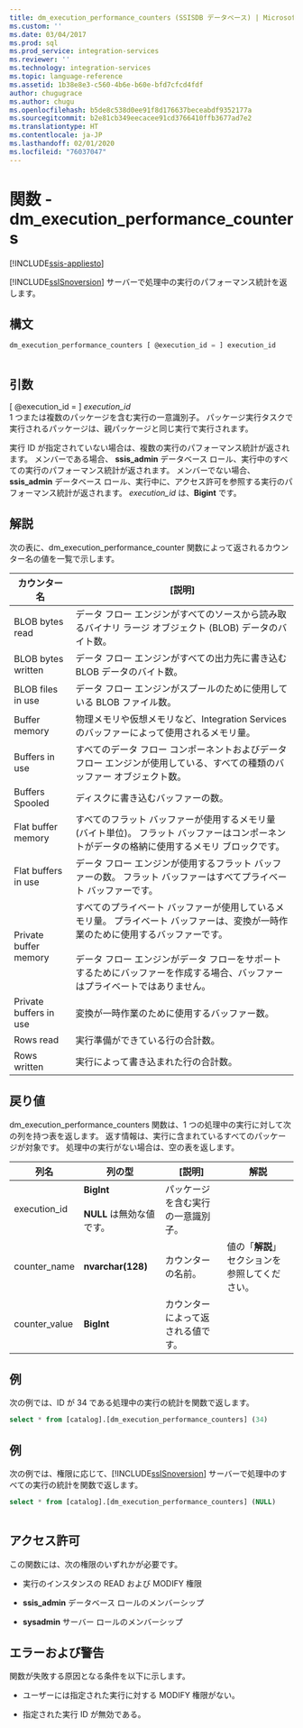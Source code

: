 ```yaml
---
title: dm_execution_performance_counters (SSISDB データベース) | Microsoft Docs
ms.custom: ''
ms.date: 03/04/2017
ms.prod: sql
ms.prod_service: integration-services
ms.reviewer: ''
ms.technology: integration-services
ms.topic: language-reference
ms.assetid: 1b38e8e3-c560-4b6e-b60e-bfd7cfcd4fdf
author: chugugrace
ms.author: chugu
ms.openlocfilehash: b5de8c538d0ee91f8d176637beceabdf9352177a
ms.sourcegitcommit: b2e81cb349eecacee91cd3766410ffb3677ad7e2
ms.translationtype: HT
ms.contentlocale: ja-JP
ms.lasthandoff: 02/01/2020
ms.locfileid: "76037047"
---
```

# <a name="functions---dm_execution_performance_counters"></a>関数 - dm_execution_performance_counters

[!INCLUDE[ssis-appliesto](../includes/ssis-appliesto-ssvrpluslinux-asdb-asdw-xxx.md)]

  [!INCLUDE[ssISnoversion](../includes/ssisnoversion-md.md)] サーバーで処理中の実行のパフォーマンス統計を返します。  
  
## <a name="syntax"></a>構文  
  
```sql  
dm_execution_performance_counters [ @execution_id = ] execution_id  
  
```  
  
## <a name="arguments"></a>引数  
 [ @execution_id = ] *execution_id*  
 1 つまたは複数のパッケージを含む実行の一意識別子。 パッケージ実行タスクで実行されるパッケージは、親パッケージと同じ実行で実行されます。  
  
 実行 ID が指定されていない場合は、複数の実行のパフォーマンス統計が返されます。 メンバーである場合、 **ssis_admin** データベース ロール、実行中のすべての実行のパフォーマンス統計が返されます。  メンバーでない場合、 **ssis_admin** データベース ロール、実行中に、アクセス許可を参照する実行のパフォーマンス統計が返されます。 *execution_id* は、**Bigint** です。  
  
## <a name="remarks"></a>解説  
 次の表に、dm_execution_performance_counter 関数によって返されるカウンター名の値を一覧で示します。  
  
|カウンター名|[説明]|  
|------------------|-----------------|  
|BLOB bytes read|データ フロー エンジンがすべてのソースから読み取るバイナリ ラージ オブジェクト (BLOB) データのバイト数。|  
|BLOB bytes written|データ フロー エンジンがすべての出力先に書き込む BLOB データのバイト数。|  
|BLOB files in use|データ フロー エンジンがスプールのために使用している BLOB ファイル数。|  
|Buffer memory|物理メモリや仮想メモリなど、Integration Services のバッファーによって使用されるメモリ量。|  
|Buffers in use|すべてのデータ フロー コンポーネントおよびデータ フロー エンジンが使用している、すべての種類のバッファー オブジェクト数。|  
|Buffers Spooled|ディスクに書き込むバッファーの数。|  
|Flat buffer memory|すべてのフラット バッファーが使用するメモリ量 (バイト単位)。 フラット バッファーはコンポーネントがデータの格納に使用するメモリ ブロックです。|  
|Flat buffers in use|データ フロー エンジンが使用するフラット バッファーの数。 フラット バッファーはすべてプライベート バッファーです。|  
|Private buffer memory|すべてのプライベート バッファーが使用しているメモリ量。 プライベート バッファーは、変換が一時作業のために使用するバッファーです。<br /><br /> データ フロー エンジンがデータ フローをサポートするためにバッファーを作成する場合、バッファーはプライベートではありません。|  
|Private buffers in use|変換が一時作業のために使用するバッファー数。|  
|Rows read|実行準備ができている行の合計数。|  
|Rows written|実行によって書き込まれた行の合計数。|  
  
## <a name="return"></a>戻り値  
 dm_execution_performance_counters 関数は、1 つの処理中の実行に対して次の列を持つ表を返します。 返す情報は、実行に含まれているすべてのパッケージが対象です。 処理中の実行がない場合は、空の表を返します。  
  
|列名|列の型|[説明]|解説|  
|-----------------|-----------------|-----------------|-------------|  
|execution_id|**BigInt**<br /><br /> **NULL** は無効な値です。|パッケージを含む実行の一意識別子。||  
|counter_name|**nvarchar(128)**|カウンターの名前。|値の「**解説**」セクションを参照してください。|  
|counter_value|**BigInt**|カウンターによって返される値です。||  
  
## <a name="example"></a>例  
 次の例では、ID が 34 である処理中の実行の統計を関数で返します。  
  
```sql
select * from [catalog].[dm_execution_performance_counters] (34)  
```  
  
## <a name="example"></a>例  
 次の例では、権限に応じて、[!INCLUDE[ssISnoversion](../includes/ssisnoversion-md.md)] サーバーで処理中のすべての実行の統計を関数で返します。  
  
```sql
select * from [catalog].[dm_execution_performance_counters] (NULL)  
  
```  
  
## <a name="permissions"></a>アクセス許可  
 この関数には、次の権限のいずれかが必要です。  
  
-   実行のインスタンスの READ および MODIFY 権限  
  
-   **ssis_admin** データベース ロールのメンバーシップ  
  
-   **sysadmin** サーバー ロールのメンバーシップ  
  
## <a name="errors-and-warnings"></a>エラーおよび警告  
 関数が失敗する原因となる条件を以下に示します。  
  
-   ユーザーには指定された実行に対する MODIFY 権限がない。  
  
-   指定された実行 ID が無効である。  
  
  
